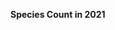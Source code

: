 
<span><span><p dir="auto"><strong>Species Count in 2021</strong></p></span></span><canvas height="0" width="0" style="display: block; box-sizing: border-box; height: 0px; width: 0px;"></canvas>
